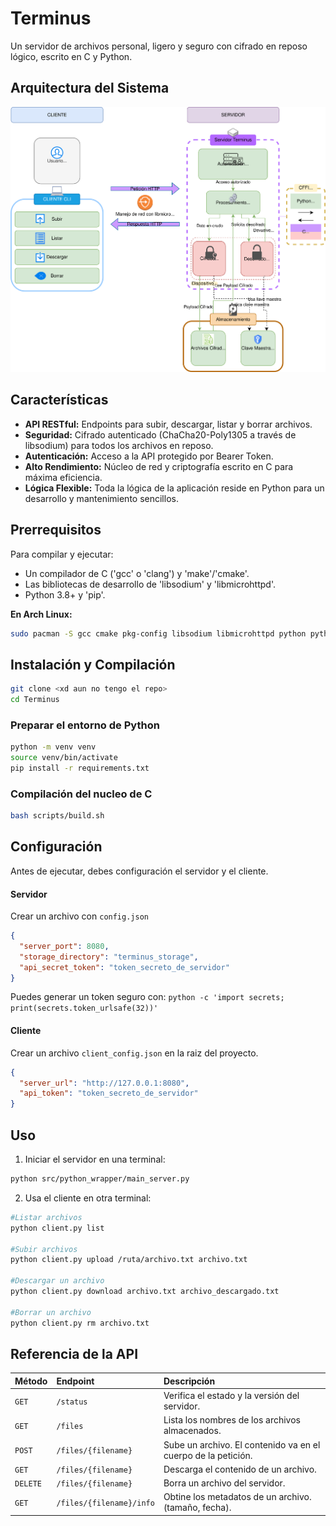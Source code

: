 # Terminus 
Un servidor de archivos personal, ligero y seguro con cifrado en reposo lógico, escrito en C y Python.

## Arquitectura del Sistema

![Diagrama de Arquitectura de Terminus](docs/terminus-arq-DAS.svg)

## Características

* **API RESTful:** Endpoints para subir, descargar, listar y borrar archivos.
* **Seguridad:** Cifrado autenticado (ChaCha20-Poly1305 a través de libsodium) para todos los archivos en reposo.
* **Autenticación:** Acceso a la API protegido por Bearer Token. 
* **Alto Rendimiento:** Núcleo de red y criptografía escrito en C para máxima eficiencia.
* **Lógica Flexible:** Toda la lógica de la aplicación reside en Python para un desarrollo y mantenimiento sencillos.

## Prerrequisitos

Para compilar y ejecutar:
* Un compilador de C ('gcc' o 'clang') y 'make'/'cmake'.
* Las bibliotecas de desarrollo de 'libsodium' y 'libmicrohttpd'.
* Python 3.8+ y 'pip'.

**En Arch Linux:**
```bash
sudo pacman -S gcc cmake pkg-config libsodium libmicrohttpd python python-pip
```

 ## Instalación y Compilación 

```bash
git clone <xd aun no tengo el repo>
cd Terminus
```
### Preparar el entorno de Python

```bash
python -m venv venv
source venv/bin/activate
pip install -r requirements.txt
```
### Compilación del nucleo de C 
```bash
bash scripts/build.sh 
```

## Configuración 

Antes de ejecutar, debes configuración el servidor y el cliente.

#### Servidor

Crear un archivo con `config.json`

```json
{
  "server_port": 8080,
  "storage_directory": "terminus_storage",
  "api_secret_token": "token_secreto_de_servidor"
}
```
Puedes generar un token seguro con: `python -c 'import secrets; print(secrets.token_urlsafe(32))'` 

#### Cliente

Crear un archivo `client_config.json`  en la raiz del proyecto.

```json
{
  "server_url": "http://127.0.0.1:8080",
  "api_token": "token_secreto_de_servidor"
}
``` 

## Uso 

1. Iniciar el servidor en una terminal:

```bash
python src/python_wrapper/main_server.py
```

2. Usa el cliente en otra terminal:
```bash
#Listar archivos 
python client.py list 

#Subir archivos
python client.py upload /ruta/archivo.txt archivo.txt 

#Descargar un archivo
python client.py download archivo.txt archivo_descargado.txt

#Borrar un archivo
python client.py rm archivo.txt
```

## Referencia de la API

| Método | Endpoint                | Descripción                                                 |
| :----- | :---------------------- | :---------------------------------------------------------- |
| `GET`  | `/status`                | Verifica el estado y la versión del servidor.             |
| `GET`  | `/files`                | Lista los nombres de los archivos almacenados.                |
| `POST` | `/files/{filename}`     | Sube un archivo. El contenido va en el cuerpo de la petición. |
| `GET`  | `/files/{filename}`     | Descarga el contenido de un archivo.                        |
| `DELETE`| `/files/{filename}`     | Borra un archivo del servidor.                              |
| `GET` |   `/files/{filename}/info` | Obtine los metadatos de un archivo. (tamaño, fecha).     |
